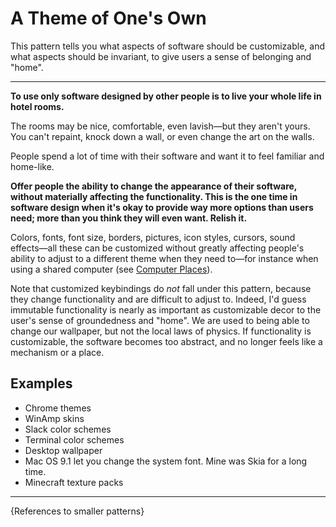 # A Theme of One's Own

This pattern tells you what aspects of software should be customizable,
and what aspects should be invariant, to give users a sense of
belonging and "home".

---

**To use only software designed by other people is to live your whole life in
hotel rooms.**

The rooms may be nice, comfortable, even lavish—but they aren't yours.
You can't repaint, knock down a wall, or even change the art
on the walls.

People spend a lot of time with their software and want it to feel
familiar and home-like.

**Offer people the ability to change the appearance of their software, without
materially affecting the functionality. This is the one time in software design
when it's okay to provide way more options than users need; more than you
think they will even want. Relish it.**

Colors, fonts, font size, borders, pictures, icon styles, cursors, sound effects—all
these can be customized without greatly affecting people's ability to adjust
to a different theme when they need to—for instance when using a shared computer
(see [Computer Places](./computer-places.md)).

Note that customized keybindings
do *not* fall under this pattern, because they change functionality and are difficult
to adjust to. Indeed, I'd guess immutable functionality is nearly as important as
customizable decor to the user's sense of groundedness and "home". We are used to
being able to change our wallpaper, but not the local laws of physics. If functionality
is customizable, the software becomes too abstract, and no longer feels like a
mechanism or a place.

## Examples

- Chrome themes
- WinAmp skins
- Slack color schemes
- Terminal color schemes
- Desktop wallpaper
- Mac OS 9.1 let you change the system font. Mine was Skia for a long time.
- Minecraft texture packs

---

{References to smaller patterns}
